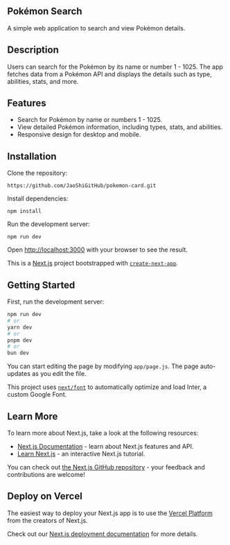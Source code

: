 
## Pokémon Search
A simple web application to search and view Pokémon details.


## Description
Users can search for the Pokémon by its name or number 1 - 1025. The app fetches data from a Pokémon API and displays the details such as type, abilities, stats, and more.


## Features
- Search for Pokémon by name or numbers 1 - 1025.
- View detailed Pokémon information, including types, stats, and abilities.
- Responsive design for desktop and mobile.


## Installation

Clone the repository:
```
https://github.com/JaoShiGitHub/pokemon-card.git
```
Install dependencies:
```
npm install
```
Run the development server:
```
npm run dev
```

Open [http://localhost:3000](http://localhost:3000) with your browser to see the result.


This is a [Next.js](https://nextjs.org/) project bootstrapped with [`create-next-app`](https://github.com/vercel/next.js/tree/canary/packages/create-next-app).

## Getting Started

First, run the development server:

```bash
npm run dev
# or
yarn dev
# or
pnpm dev
# or
bun dev
```



You can start editing the page by modifying `app/page.js`. The page auto-updates as you edit the file.

This project uses [`next/font`](https://nextjs.org/docs/basic-features/font-optimization) to automatically optimize and load Inter, a custom Google Font.

## Learn More

To learn more about Next.js, take a look at the following resources:

- [Next.js Documentation](https://nextjs.org/docs) - learn about Next.js features and API.
- [Learn Next.js](https://nextjs.org/learn) - an interactive Next.js tutorial.

You can check out [the Next.js GitHub repository](https://github.com/vercel/next.js/) - your feedback and contributions are welcome!

## Deploy on Vercel

The easiest way to deploy your Next.js app is to use the [Vercel Platform](https://vercel.com/new?utm_medium=default-template&filter=next.js&utm_source=create-next-app&utm_campaign=create-next-app-readme) from the creators of Next.js.

Check out our [Next.js deployment documentation](https://nextjs.org/docs/deployment) for more details.
